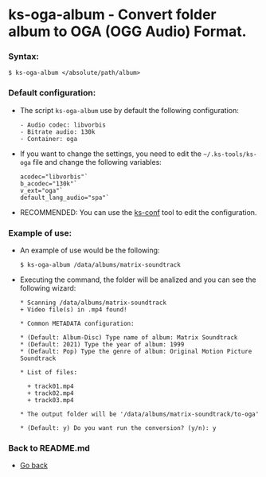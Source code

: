 ks-oga-album - Convert folder album to OGA (OGG Audio) Format.
==============================================================

### Syntax:

```shell
$ ks-oga-album </absolute/path/album>
```

### Default configuration:

  * The script `ks-oga-album` use by default the following configuration:
  
    ```shell
    - Audio codec: libvorbis
    - Bitrate audio: 130k
    - Container: oga
    ````
    
  * If you want to change the settings, you need to edit the `~/.ks-tools/ks-oga` file and change the following variables:

    ```shell
    acodec="libvorbis"`
    b_acodec="130k"`
    v_ext="oga"`
    default_lang_audio="spa"`
    ````

  * RECOMMENDED: You can use the [ks-conf](https://git.q3aql.dev/q3aql/ks-tools/src/branch/main/doc/ks-conf.md) tool to edit the configuration.
    
### Example of use:

  * An example of use would be the following:
  
    ```shell
    $ ks-oga-album /data/albums/matrix-soundtrack
    ````
    
  * Executing the command, the folder will be analized and you can see the following wizard:
  
    ```shell
    * Scanning /data/albums/matrix-soundtrack
    + Video file(s) in .mp4 found!

    * Common METADATA configuration:

    * (Default: Album-Disc) Type name of album: Matrix Soundtrack
    * (Default: 2021) Type the year of album: 1999
    * (Default: Pop) Type the genre of album: Original Motion Picture Soundtrack

    * List of files:

      + track01.mp4
      + track02.mp4
      + track03.mp4

    * The output folder will be '/data/albums/matrix-soundtrack/to-oga'

    * (Default: y) Do you want run the conversion? (y/n): y
    ````
    
### Back to README.md
    
* [Go back](https://git.q3aql.dev/q3aql/ks-tools/src/branch/main/README.md)
  
